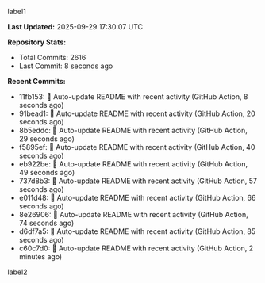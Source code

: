 
label1 
<!-- ACTIVITY_START -->
**Last Updated:** 2025-09-29 17:30:07 UTC

**Repository Stats:**
- Total Commits: 2616
- Last Commit: 8 seconds ago

**Recent Commits:**
- 11fb153: 🤖 Auto-update README with recent activity (GitHub Action, 8 seconds ago)
- 91bead1: 🤖 Auto-update README with recent activity (GitHub Action, 20 seconds ago)
- 8b5eddc: 🤖 Auto-update README with recent activity (GitHub Action, 29 seconds ago)
- f5895ef: 🤖 Auto-update README with recent activity (GitHub Action, 40 seconds ago)
- eb922be: 🤖 Auto-update README with recent activity (GitHub Action, 49 seconds ago)
- 737d8b3: 🤖 Auto-update README with recent activity (GitHub Action, 57 seconds ago)
- e011d48: 🤖 Auto-update README with recent activity (GitHub Action, 66 seconds ago)
- 8e26906: 🤖 Auto-update README with recent activity (GitHub Action, 74 seconds ago)
- d6df7a5: 🤖 Auto-update README with recent activity (GitHub Action, 85 seconds ago)
- c60c7d0: 🤖 Auto-update README with recent activity (GitHub Action, 2 minutes ago)
<!-- ACTIVITY_END -->

label2
